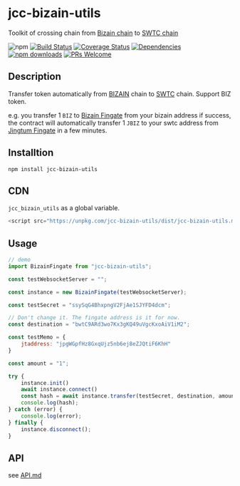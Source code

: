 # jcc-bizain-utils

Toolkit of crossing chain from [Bizain chain](http://www.bizain.org/) to [SWTC chain](http://www.swtc.top/#/)

![npm](https://img.shields.io/npm/v/jcc-bizain-utils.svg)
[![Build Status](https://travis-ci.com/JCCDex/jcc-bizain-utils.svg?branch=master)](https://travis-ci.com/JCCDex/jcc-bizain-utils)
[![Coverage Status](https://coveralls.io/repos/github/JCCDex/jcc-bizain-utils/badge.svg?branch=master)](https://coveralls.io/github/JCCDex/jcc-bizain-utils?branch=master)
[![Dependencies](https://img.shields.io/david/JCCDex/jcc-bizain-utils.svg?style=flat-square)](https://david-dm.org/JCCDex/jcc-bizain-utils)
[![npm downloads](https://img.shields.io/npm/dm/jcc-bizain-utils.svg)](http://npm-stat.com/charts.html?package=jcc-bizain-utils)
[![PRs Welcome](https://img.shields.io/badge/PRs-welcome-brightgreen.svg?style=flat-square)](http://makeapullrequest.com)

## Description

Transfer token automatically from [BIZAIN](http://www.bizain.org/) chain to [SWTC](http://www.swtc.top/#/) chain. Support BIZ token.

e.g. you transfer 1 `BIZ` to [Bizain Fingate](https://bizain.net/bc/explorer/#!/wallet/bwtC9ARd3wo7Kx3gKQ49uVgcKxoAiV1iM2) from your bizain address if success, the contract will automatically transfer 1 `JBIZ` to your swtc address from [Jingtum Fingate](https://swtcscan.jccdex.cn/#/wallet/?wallet=jDu7umDxKxeaHoj7eNdUn8YsGWTHZSuEGL) in a few minutes.

## Installtion

```shell
npm install jcc-bizain-utils
```

## CDN

`jcc_bizain_utils` as a global variable.

```javascript
<script src="https://unpkg.com/jcc-bizain-utils/dist/jcc-bizain-utils.min.js"></script>
```

## Usage

```javascript
// demo
import BizainFingate from "jcc-bizain-utils";

const testWebsocketServer = "";

const instance = new BizainFingate(testWebsocketServer);

const testSecret = "ssySqG4BhxpngV2FjAe1SJYFD4dcm";

// Don't change it. The fingate address is it for now.
const destination = "bwtC9ARd3wo7Kx3gKQ49uVgcKxoAiV1iM2";

const testMemo = {
    jtaddress: "jpgWGpfHz8GxqUjz5nb6ej8eZJQtiF6KhH"
}

const amount = "1";

try {
    instance.init()
    await instance.connect()
    const hash = await instance.transfer(testSecret, destination, amount, testMemo);
    console.log(hash);
} catch (error) {
    console.log(error);
} finally {
    instance.disconnect();
}
```

## API

see [API.md](https://github.com/JCCDex/jcc-bizain-utils/blob/master/docs/API.md)
